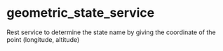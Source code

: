 # geometric_state_service
Rest service to determine the state name by giving the coordinate of the point (longitude, altitude)

